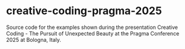 # creative-coding-pragma-2025
Source code for the examples shown during the presentation Creative Coding - The Pursuit of Unexpected Beauty at the Pragma Conference 2025 at Bologna, Italy.
